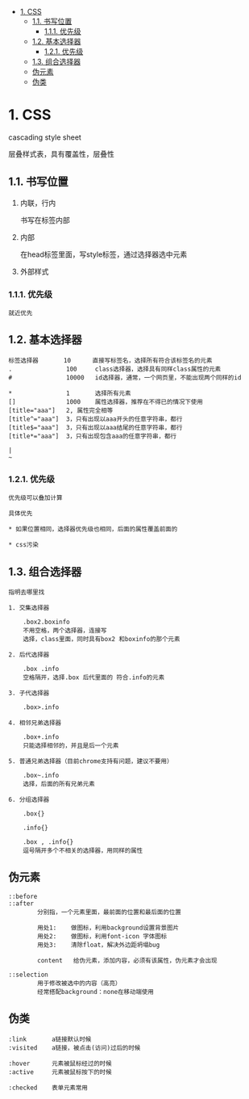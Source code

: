 <!-- TOC -->

- [1. CSS](#1-css)
    - [1.1. 书写位置](#11-书写位置)
        - [1.1.1. 优先级](#111-优先级)
    - [1.2. 基本选择器](#12-基本选择器)
        - [1.2.1. 优先级](#121-优先级)
    - [1.3. 组合选择器](#13-组合选择器)
    - [伪元素](#伪元素)
    - [伪类](#伪类)

<!-- /TOC -->
# 1. CSS

cascading style sheet

层叠样式表，具有覆盖性，层叠性

## 1.1. 书写位置

1. 内联，行内

    书写在标签内部

2. 内部

    在head标签里面，写style标签，通过选择器选中元素

3. 外部样式

### 1.1.1. 优先级

    就近优先

## 1.2. 基本选择器

    标签选择器       10      直接写标签名，选择所有符合该标签名的元素    
    .               100     class选择器，选择具有同样class属性的元素
    #               10000   id选择器，通常，一个网页里，不能出现两个同样的id
    
    *               1       选择所有元素
    []              1000    属性选择器，推荐在不得已的情况下使用
    [title="aaa"]   2, 属性完全相等   
    [title^="aaa"]  3，只有出现以aaa开头的任意字符串，都行   
    [title$="aaa"]  3，只有出现以aaa结尾的任意字符串，都行 
    [title*="aaa"]  3，只有出现包含aaa的任意字符串，都行 

    |
    ~
    
### 1.2.1. 优先级

    优先级可以叠加计算

    具体优先

    * 如果位置相同，选择器优先级也相同，后面的属性覆盖前面的

    * css污染

## 1.3. 组合选择器

    指明去哪里找

    1. 交集选择器

        .box2.boxinfo
        不用空格，两个选择器，连接写
        选择，class里面，同时具有box2 和boxinfo的那个元素

    2. 后代选择器

        .box .info
        空格隔开，选择.box 后代里面的 符合.info的元素
    
    3. 子代选择器

        .box>.info

    4. 相邻兄弟选择器

        .box+.info
        只能选择相邻的，并且是后一个元素

    5. 普通兄弟选择器（目前chrome支持有问题，建议不要用）

        .box~.info
        选择，后面的所有兄弟元素

    6. 分组选择器

        .box{}
        
        .info{}

        .box , .info{}
        逗号隔开多个不相关的选择器，用同样的属性

## 伪元素

    ::before 
    ::after
            分别指，一个元素里面，最前面的位置和最后面的位置

            用处1:    做图标，利用background设置背景图片
            用处2:    做图标，利用font-icon 字体图标
            用处3:    清除float，解决外边距坍塌bug

            content   给伪元素，添加内容，必须有该属性，伪元素才会出现

    ::selection
            用于修改被选中的内容（高亮）
            经常搭配background：none在移动端使用
    
## 伪类

    :link       a链接默认时候
    :visited    a链接，被点击(访问)过后的时候

    :hover      元素被鼠标经过的时候
    :active     元素被鼠标按下的时候

    :checked    表单元素常用